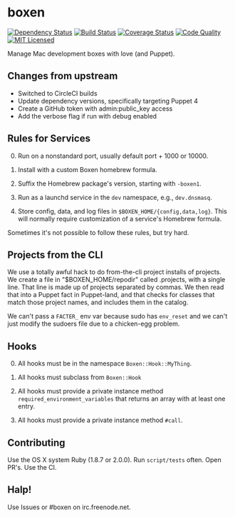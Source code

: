 boxen
==========

[![Dependency Status](https://img.shields.io/gemnasium/halyard/boxen.svg)](https://gemnasium.com/halyard/boxen)
[![Build Status](https://img.shields.io/circleci/project/halyard/boxen.svg)](https://circleci.com/gh/halyard/boxen)
[![Coverage Status](https://img.shields.io/codecov/c/github/halyard/boxen.svg)](https://codecov.io/github/halyard/boxen)
[![Code Quality](https://img.shields.io/codacy/51f97f9fdf8b45caa259ccbfa132164e.svg)](https://www.codacy.com/app/akerl/boxen)
[![MIT Licensed](https://img.shields.io/badge/license-MIT-green.svg)](https://tldrlegal.com/license/mit-license)

Manage Mac development boxes with love (and Puppet).

## Changes from upstream

* Switched to CircleCI builds
* Update dependency versions, specifically targeting Puppet 4
* Create a GitHub token with admin:public_key access
* Add the verbose flag if run with debug enabled

## Rules for Services

0. Run on a nonstandard port, usually default port + 1000 or 10000.

0. Install with a custom Boxen homebrew formula.

0. Suffix the Homebrew package's version, starting with `-boxen1`.

0. Run as a launchd service in the `dev` namespace, e.g.,
   `dev.dnsmasq`.

0. Store config, data, and log files in
   `$BOXEN_HOME/{config,data,log}`. This will normally require
   customization of a service's Homebrew formula.

Sometimes it's not possible to follow these rules, but try hard.

## Projects from the CLI

We use a totally awful hack to do from-the-cli project installs of projects.
We create a file in "$BOXEN_HOME/repodir" called .projects, with a single line.
That line is made up of projects separated by commas.
We then read that into a Puppet fact in Puppet-land, and that checks for
classes that match those project names, and includes them in the catalog.

We can't pass a `FACTER_` env var because sudo has `env_reset`
and we can't just modify the sudoers file due to a chicken-egg problem.

## Hooks

0. All hooks must be in the namespace `Boxen::Hook::MyThing`.

0. All hooks must subclass from `Boxen::Hook`

0. All hooks must provide a private instance method `required_environment_variables` that returns an array with at least one entry.

0. All hooks must provide a private instance method `#call`.

## Contributing

Use the OS X system Ruby (1.8.7 or 2.0.0). Run `script/tests` often. Open PR's.
Use the CI.

## Halp!

Use Issues or #boxen on irc.freenode.net.

